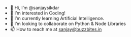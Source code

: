 - 👋 Hi, I’m @sanjaysikdar
- 👀 I’m interested in Coding!
- 🌱 I’m currently learning Artificial Intelligence.
- 💞️ I’m looking to collaborate on Python & Node Libraries
- 📫 How to reach me at sanjay@buzzbites.in

<!---
sanjaysikdar/sanjaysikdar is a ✨ special ✨ repository because its `README.md` (this file) appears on your GitHub profile.
You can click the Preview link to take a look at your changes.
--->
